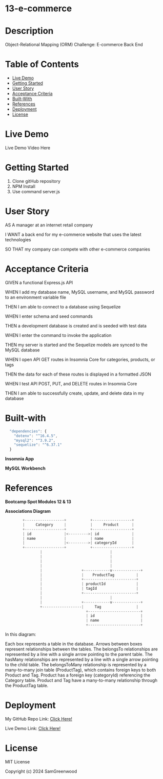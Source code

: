 # 13-e-commerce

# Description 

Object-Relational Mapping (ORM) Challenge: E-commerce Back End

# Table of Contents

- [Live Demo](#live-demo)
- [Getting Started](#getting-started)
- [User Story](#user-story)
- [Acceptance Criteria](#acceptance-criteria)
- [Built-With](#built-with)
- [References](#references)
- [Deployment](#deployment)
- [License](#license)

# Live Demo

Live Demo Video Here

# Getting Started

1. Clone gitHub repository
2. NPM Install
3. Use command server.js

# User Story

AS A manager at an internet retail company

I WANT a back end for my e-commerce website that uses the latest technologies

SO THAT my company can compete with other e-commerce companies

# Acceptance Criteria

GIVEN a functional Express.js API

WHEN I add my database name, MySQL username, and MySQL password to an environment variable file

THEN I am able to connect to a database using Sequelize

WHEN I enter schema and seed commands

THEN a development database is created and is seeded with test data

WHEN I enter the command to invoke the application

THEN my server is started and the Sequelize models are synced to the MySQL database

WHEN I open API GET routes in Insomnia Core for categories, products, or tags

THEN the data for each of these routes is displayed in a formatted JSON

WHEN I test API POST, PUT, and DELETE routes in Insomnia Core

THEN I am able to successfully create, update, and delete data in my database

# Built-with

```javascript
  "dependencies": {
    "dotenv": "^16.4.5",
    "mysql2": "^3.9.2",
    "sequelize": "^6.37.1"
  }
```
**Insomnia App**

**MySQL Workbench**

# References

**Bootcamp Spot Modules 12 & 13**

**Associations Diagram**

```java
        +------------------+           +------------------+
        |     Category     |           |     Product      |
        +------------------+           +------------------+
        | id               |<--------->| id               |
        | name             |           | name             |
        |                  |<--------->| categoryId       |
        +------------------+           +------------------+
                |                               |
                |                               |
                |                               |
                |                               |
                |                  +------------v-------------+
                |                  |    ProductTag          |
                |                  +------------------------+
                |                  | productId              |
                |                  | tagId                  |
                |                  +------------------------+
                |                               |
                |                  +------------v-------------+
                +------------------|     Tag                |
                                     +------------------------+
                                     | id                     |
                                     | name                   |
                                     +------------------------+
```
In this diagram:

Each box represents a table in the database.
Arrows between boxes represent relationships between the tables.
The belongsTo relationships are represented by a line with a single arrow pointing to the parent table.
The hasMany relationships are represented by a line with a single arrow pointing to the child table.
The belongsToMany relationship is represented by a many-to-many join table (ProductTag), which contains foreign keys to both Product and Tag.
Product has a foreign key (categoryId) referencing the Category table.
Product and Tag have a many-to-many relationship through the ProductTag table.


# Deployment

My GitHub Repo Link: [Click Here!](https://)

Live Demo Link: [Click Here!](https://)

# License

MIT License

Copyright (c) 2024 SamGreenwood